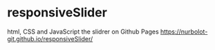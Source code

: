 # responsiveSlider
html, CSS and JavaScript
 the slidrer on Github Pages https://nurbolot-git.github.io/responsiveSlider/
